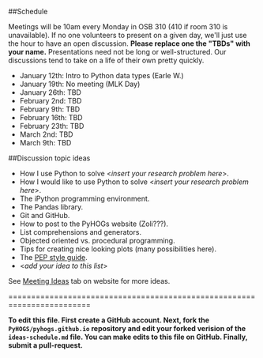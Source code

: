##Schedule

Meetings will be 10am every Monday in OSB 310 (410 if room 310 is unavailable). If no one volunteers to present on a given day, we'll just use the hour to have an open discussion. **Please replace one the "TBDs" with your name.** Presentations need not be long or well-structured. Our discussions tend to take on a life of their own pretty quickly.

* January 12th: Intro to Python data types (Earle W.)
* January 19th: No meeting (MLK Day)
* January 26th: TBD
* February 2nd: TBD
* February 9th: TBD
* February 16th: TBD
* February 23th: TBD
* March 2nd: TBD
* March 9th: TBD

##Discussion topic ideas
* How I use Python to solve <*insert your research problem here*\>.
* How I would like to use Python to solve <*insert your research problem here*\>.
* The iPython programming environment.
* The Pandas library.
* Git and GitHub.
* How to post to the PyHOGs website (Zoli???).
* List comprehensions and generators.
* Objected oriented vs. procedural programming.
* Tips for creating nice looking plots (many possibilities here).
* The [PEP style guide](http://legacy.python.org/dev/peps/pep-0008/).
* <*add your idea to this list*\>

See [Meeting Ideas](http://pyhogs.github.io/pages/meeting-ideas.html) tab on website for more ideas.

========================================================================

**To edit this file. First create a GitHub account. Next, fork the `PyHOGS/pyhogs.github.io` repository and edit your forked verision of the `ideas-schedule.md` file. You can make edits to this file on GitHub. Finally, submit a pull-request.**


